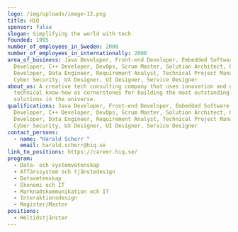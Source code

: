 ```yaml
---
logo: /img/uploads/image-12.png
title: HiQ
sponsor: false
slogan: Simplifying the world with tech
founded: 1995
number_of_employees_in_Sweden: 2000
number_of_employees_in_internationally: 2000
area_of_business: Java Developer, Front-end Developer, Embedded Software
  Developer, C++ Developer, DevOps, Scrum Master, Solution Architect, C#
  Developer, Data Engineer, Requirement Analyst, Technical Project Manager,
  Cyber Security, UX Designer, UI Designer, Service Designer
about_us: A creative tech consulting company that uses innovation and deep
  technical know-how as cornerstones for building the most outstanding digital
  solutions in the universe.
qualifications: Java Developer, Front-end Developer, Embedded Software
  Developer, C++ Developer, DevOps, Scrum Master, Solution Architect, C#
  Developer, Data Engineer, Requirement Analyst, Technical Project Manager,
  Cyber Security, UX Designer, UI Designer, Service Designer
contact_persons:
  - name: "Harald Scherr "
    email: harald.scherr@hiq.se
link_to_positions: https://career.hiq.se/
program:
  - Data- och systemvetenskap
  - Affärssystem och tjänstedesign
  - Datavetenskap
  - Ekonomi och IT
  - Marknadskommunikation och IT
  - Interaktionsdesign
  - Magister/Master
positions:
  - Heltidstjänster
---
```

